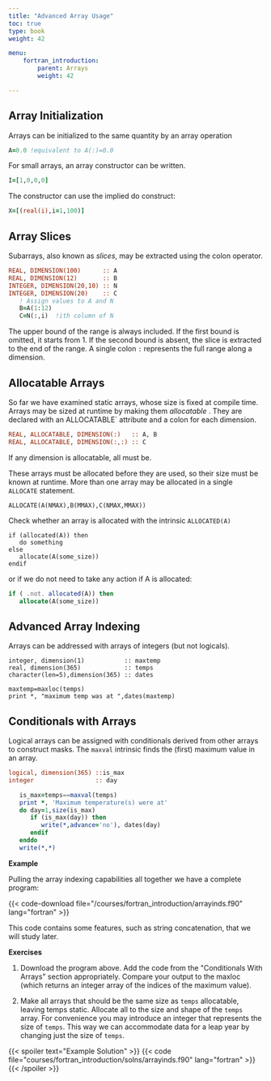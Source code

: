 ```yaml
---
title: "Advanced Array Usage"
toc: true
type: book
weight: 42

menu:
    fortran_introduction:
        parent: Arrays
        weight: 42

---
```


## Array Initialization

Arrays can be initialized to the same quantity by an array operation
```fortran
A=0.0 !equivalent to A(:)=0.0

```
For small arrays, an array constructor can be written.
```fortran
I=[1,0,0,0]
```
The constructor can use the implied do construct:
```fortran
X=[(real(i),i=1,100)]
```

## Array Slices
Subarrays, also known as _slices_, may be extracted using the colon operator.
```fortran
REAL, DIMENSION(100)      :: A
REAL, DIMENSION(12)       :: B
INTEGER, DIMENSION(20,10) :: N
INTEGER, DIMENSION(20)    :: C
   ! Assign values to A and N
   B=A(1:12)
   C=N(:,i)  !ith column of N
```

The upper bound of the range is always included. If the first bound is omitted, it starts from 1.  If the second bound is absent, the slice is extracted to the end of the range.  A single colon `:` represents the full range along a dimension.

## Allocatable Arrays

So far we have examined static arrays, whose size is fixed at compile time.
Arrays may be sized at runtime by making them _allocatable_ .  They are declared with an ALLOCATABLE` attribute and a colon for each dimension.
```fortran
REAL, ALLOCATABLE, DIMENSION(:)   :: A, B
REAL, ALLOCATABLE, DIMENSION(:,:) :: C
```
If any dimension is allocatable, all must be.

These arrays must be allocated before they are used, so their size must be known at runtime.  More than one array may be allocated in a single `ALLOCATE` statement.
```
ALLOCATE(A(NMAX),B(MMAX),C(NMAX,MMAX))
```
Check whether an array is allocated with the intrinsic `ALLOCATED(A)`
```
if (allocated(A)) then
   do something
else
   allocate(A(some_size))
endif
```
or if we do not need to take any action if A is allocated:
```fortran
if ( .not. allocated(A)) then
   allocate(A(some_size))
```

## Advanced Array Indexing

Arrays can be addressed with arrays of integers (but not logicals).
```
integer, dimension(1)           :: maxtemp
real, dimension(365)            :: temps
character(len=5),dimension(365) :: dates

maxtemp=maxloc(temps)
print *, "maximum temp was at ",dates(maxtemp)
```

## Conditionals with Arrays

Logical arrays can be assigned with conditionals derived from other arrays to construct masks.  The `maxval` intrinsic finds the (first) maximum value in an array.
```fortran
logical, dimension(365) ::is_max
integer                 :: day

   is_max=temps==maxval(temps)
   print *, 'Maximum temperature(s) were at'
   do day=1,size(is_max)
      if (is_max(day)) then
         write(*,advance='no'), dates(day)
      endif
   enddo
   write(*,*)
```

**Example**

Pulling the array indexing capabilities all together we have a complete program:

{{< code-download file="/courses/fortran_introduction/arrayinds.f90" lang="fortran" >}}

This code contains some features, such as string concatenation, that we will study later.

**Exercises**

1. Download the program above.  Add the code from the "Conditionals With Arrays" section appropriately.  Compare your output to the maxloc (which returns an integer array of the indices of the maximum value).

2. Make all arrays that should be the same size as `temps` allocatable, leaving temps static.  Allocate all to the size and shape of the `temps` array.  For convenience you may introduce an integer that represents the size of `temps`.  This way we can accommodate data for a leap year by changing just the size of `temps`.	

{{< spoiler text="Example Solution" >}}
{{< code file="courses/fortran_introduction/solns/arrayinds.f90" lang="fortran" >}}
{{< /spoiler >}}
